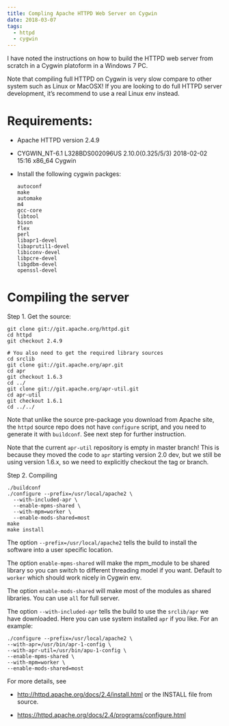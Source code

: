 ```yaml
---
title: Compling Apache HTTPD Web Server on Cygwin
date: 2018-03-07
tags:
  - httpd
  - cygwin
---
```


I have noted the instructions on how to build the HTTPD web server from
scratch in a Cygwin platoform in a Windows 7 PC.

Note that compiling full HTTPD on Cygwin is very slow compare to other
system such as Linux or MacOSX! If you are looking to do full HTTPD
server development, it’s recommend to use a real Linux env instead.

Requirements:
=============

-   Apache HTTPD version 2.4.9

-   CYGWIN\_NT-6.1 L328BDS002096US 2.10.0(0.325/5/3) 2018-02-02 15:16
    x86\_64 Cygwin

-   Install the following cygwin packges:

        autoconf
        make
        automake
        m4
        gcc-core
        libtool
        bison
        flex
        perl
        libapr1-devel
        libaprutil1-devel
        libiconv-devel
        libpcre-devel
        libgdbm-devel
        openssl-devel

Compiling the server
====================

Step 1. Get the source:

    git clone git://git.apache.org/httpd.git
    cd httpd
    git checkout 2.4.9

    # You also need to get the required library sources
    cd srclib
    git clone git://git.apache.org/apr.git
    cd apr
    git checkout 1.6.3
    cd ../
    git clone git://git.apache.org/apr-util.git
    cd apr-util
    git checkout 1.6.1
    cd ../../

Note that unlike the source pre-package you download from Apache site,
the `httpd` source repo does not have `configure` script, and you need
to generate it with `buildconf`. See next step for further instruction.

Note that the current `apr-util` repository is empty in master branch!
This is because they moved the code to `apr` starting version 2.0 dev,
but we still be using version 1.6.x, so we need to explicitly checkout
the tag or branch.

Step 2. Compiling

    ./buildconf
    ./configure --prefix=/usr/local/apache2 \
      --with-included-apr \
      --enable-mpms-shared \
      --with-mpm=worker \
      --enable-mods-shared=most
    make
    make install

The option `--prefix=/usr/local/apache2` tells the build to install the
software into a user specific location.

The option `enable-mpms-shared` will make the mpm\_module to be shared
library so you can switch to different threading model if you want.
Default to `worker` which should work nicely in Cygwin env.

The option `enable-mods-shared` will make most of the modules as shared
libraries. You can use `all` for full server.

The option `--with-included-apr` tells the build to use the `srclib/apr`
we have downloaded. Here you can use system installed `apr` if you like.
For an example:

    ./configure --prefix=/usr/local/apache2 \
    --with-apr=/usr/bin/apr-1-config \
    --with-apr-util=/usr/bin/apu-1-config \
    --enable-mpms-shared \
    --with-mpm=worker \
    --enable-mods-shared=most

For more details, see

-   <http://httpd.apache.org/docs/2.4/install.html> or the INSTALL file
    from source.

-   <https://httpd.apache.org/docs/2.4/programs/configure.html>
